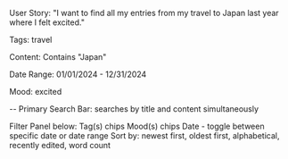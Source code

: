 User Story: "I want to find all my entries from my travel to Japan last year where I felt excited."

Tags: travel

Content: Contains "Japan"

Date Range: 01/01/2024 - 12/31/2024

Mood: excited

--
Primary Search Bar: searches by title and content simultaneously

Filter Panel below:
Tag(s) chips
Mood(s) chips
Date - toggle between specific date or date range
Sort by: newest first, oldest first, alphabetical, recently edited, word count
